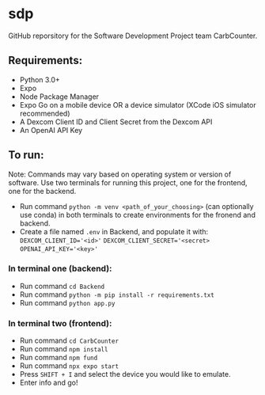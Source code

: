 # sdp
GitHub reporsitory for the Software Development Project team CarbCounter.

## Requirements:
- Python 3.0+
- Expo
- Node Package Manager
- Expo Go on a mobile device OR a device simulator (XCode iOS simulator recommended)
- A Dexcom Client ID and Client Secret from the Dexcom API
- An OpenAI API Key

## To run:
Note: Commands may vary based on operating system or version of software.
Use two terminals for running this project, one for the frontend, one for the backend.
- Run command `python -m venv <path_of_your_choosing>` (can optionally use conda) in both terminals to create environments for the fronend and backend.
- Create a file named `.env` in Backend, and populate it with:
`DEXCOM_CLIENT_ID='<id>'`
`DEXCOM_CLIENT_SECRET='<secret>`
`OPENAI_API_KEY='<key>'`

### In terminal one (backend):
- Run command `cd Backend`
- Run command `python -m pip install -r requirements.txt`
- Run command `python app.py`

### In terminal two (frontend):
- Run command `cd CarbCounter`
- Run command `npm install`
- Run command `npm fund`
- Run command `npx expo start`
- Press `SHIFT + I` and select the device you would like to emulate.
- Enter info and go!